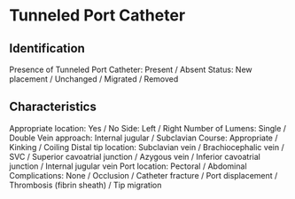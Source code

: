 
# Tunneled Port Catheter

## Identification

Presence of Tunneled Port Catheter: Present / Absent
Status: New placement / Unchanged / Migrated / Removed

## Characteristics

Appropriate location: Yes / No
Side: Left / Right
Number of Lumens: Single / Double
Vein approach: Internal jugular / Subclavian
Course: Appropriate / Kinking / Coiling
Distal tip location: Subclavian vein / Brachiocephalic vein / SVC / Superior cavoatrial junction / Azygous vein / Inferior cavoatrial junction / Internal jugular vein
Port location: Pectoral / Abdominal
Complications: None / Occlusion / Catheter fracture / Port displacement / Thrombosis (fibrin sheath) / Tip migration
